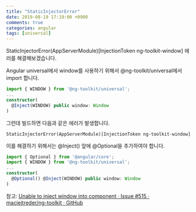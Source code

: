 ```yaml
---
title: "StaticInjectorError"
date: 2019-08-19 17:19:00 +0900
comments: true
categories: angular
tags: [universal]
---
```



StaticInjectorError(AppServerModule)[InjectionToken ng-toolkit-window] 에러를 해결해보겠습니다.


Angular universal에서 window를 사용하기 위해서 @ng-toolkit/universal에서 import 합니다.

```ts
import { WINDOW } from '@ng-toolkit/universal';
...
constructor(
  @Inject(WINDOW) public window: Window
)
```

그런데 빌드하면 다음과 같은 에러가 발생합니다.

```
StaticInjectorError(AppServerModule)[InjectionToken ng-toolkit-window]
```

이를 해결하기 위해서는 @Inject() 앞에 @Optional을 추가하여야 합니다.

```ts
import { Optional } from '@angular/core';
import { WINDOW } from '@ng-toolkit/universal';
...
constructor(
  @Optional() @Inject(WINDOW) public window: Window
)
```


참고: 
[Unable to inject window into component · Issue #515 · maciejtreder/ng-toolkit · GitHub](https://github.com/maciejtreder/ng-toolkit/issues/515)
 
